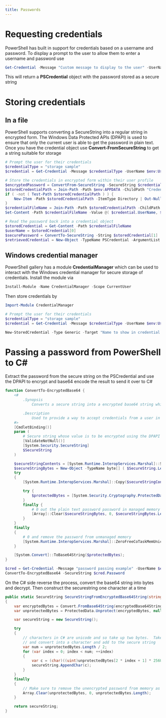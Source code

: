 ```yaml
---
title: Passwords
---
```


# Requesting credentials

PowerShell has built in support for credentials based on a username and password.  To display a prompt to the user to allow them to enter a username and password use

``` powershell
Get-Credential -Message "Custom message to display to the user" -UserName UserName
```

This will return a **PSCredential** object with the password stored as a secure string

# Storing credentials

## In a file

PowerShell supports converting a SecureString into a regular string in encrypted form.  The Windows Data Protected APIs (DPAPI) is used to ensure that only the current user is able to get the password in plain text.  Once you have the credential object use **Convert-FromSecureString** to get a string suitable for storage

``` powershell
# Prompt the user for their credentials
$credentialType = "storage sample"
$credential = Get-Credential -Message $credentialType -UserName $env:UserName

# Store the credentials in encrypted form within their user profile
$encryptedPassword = ConvertFrom-SecureString -SecureString $credential.Password
$storedCredentialPath = Join-Path -Path $env:APPDATA -ChildPath "Credentials"
if ( -not ( Test-Path $storedCredentialPath ) ) {
    New-Item -Path $storedCredentialPath -ItemType Directory | Out-Null
}
$credentialFileName = Join-Path -Path $storedCredentialPath -ChildPath ( "{0}.dat" -f $credentialType )
Set-Content -Path $credentialFileName -Value @( $credential.UserName, $encryptedPassword )

# Read the password back into a credential object
$storedCredential = Get-Content -Path $credentialFileName
$userName = $storedCredential[0]
$securePassword = ConvertTo-SecureString -String $storedCredential[1]
$retrievedCredential = New-Object -TypeName PSCredential -ArgumentList $userName, $securePassword
```

## Windows credential manager

PowerShell gallery has a module **CredentialManager** which can be used to interact with the Windows credential manager for secure storage of credentials.  Install the module via

``` powershell
Install-Module -Name CredentialManager -Scope CurrentUser
```

Then store credentials by

``` powershell
Import-Module CredentialManager

# Prompt the user for their credentials
$credentialType = "storage sample"
$credential = Get-Credential -Message $credentialType -UserName $env:UserName

New-StoredCredential -Type Generic -Target "Name to show in credential manager" -Credentials $credential -Persist LocalMachine 
```

# Passing a password from PowerShell to C#

Extract the password from the secure string on the PSCredential and use the DPAPI to encrypt and base64 encode the result to send it over to C#

``` powershell
function ConvertTo-EncryptedBase64 {
    <#
        .Synopsis
            Converts a secure string into a encrypted base64 string which can be passed into other tools e.g. a C# progream

        .Description
            Used to provide a way to accept credentials from a user in a PowerShell session and pass them to other programs without the password appearing in plain text at any point.  It will exist as plain text in memory for a short period of time while the conversion is taking place
    #>
    [CmdletBinding()]
    param (
        # Secure string whose value is to be encrypted using the DPAPI and converted to a base64 encoded string
        [ValidateNotNull()]
        [System.Security.SecureString]
        $SecureString
    )

    $secureStringContents = [System.Runtime.InteropServices.Marshal]::SecureStringToCoTaskMemUnicode($SecureString);
    $secureStringBytes = New-Object -TypeName byte[] ( $SecureString.Length * 2 )
    try
    {
        [System.Runtime.InteropServices.Marshal]::Copy($secureStringContents, $secureStringBytes, 0, $secureStringBytes.Length)

        try {
            $protectedBytes = [System.Security.Cryptography.ProtectedData]::Protect($secureStringBytes, $null, [System.Security.Cryptography.DataProtectionScope]::CurrentUser)
        }
        finally {
            # 0 out the plain text password password in managed memory
            [Array]::Clear($secureStringBytes, 0, $secureStringBytes.Length);
        }
    }
    finally
    {
        # 0 and remove the password from unmanaged memory
        [System.Runtime.InteropServices.Marshal]::ZeroFreeCoTaskMemUnicode($secureStringContents)
    }

    [System.Convert]::ToBase64String($protectedBytes);
}

$cred = Get-Credential -Message "password passing example" -UserName $env:USERNAME
ConvertTo-EncryptedBase64 -SecureString $cred.Password
```

On the C# side reverse the process, convert the base64 string into bytes and decrypt.  Then construct the securestring one character at a time

``` c#
public static SecureString SecureStringFromEncryptedBase64String(string encryptedBase64String)
{
    var encryptedBytes = Convert.FromBase64String(encryptedBase64String);
    var unprotectedBytes = ProtectedData.Unprotect(encryptedBytes, null, DataProtectionScope.CurrentUser);

    var secureString = new SecureString();

    try
    {
        // characters in C# are unicode and so take up two bytes.  Take the decrypted bytes in pairs
        // and convert into a character and add to the secure string
        var num = unprotectedBytes.Length / 2;
        for (var index = 0; index < num; ++index)
        {
            var c = (char)((uint)unprotectedBytes[2 * index + 1] * 256U + (uint)unprotectedBytes[2 * index]);
            secureString.AppendChar(c);
        }
    }
    finally
    {
        // Make sure to remove the unencrypted password from memory as soon as we are done
        Array.Clear(unprotectedBytes, 0, unprotectedBytes.Length);
    }

    return secureString;
}
```